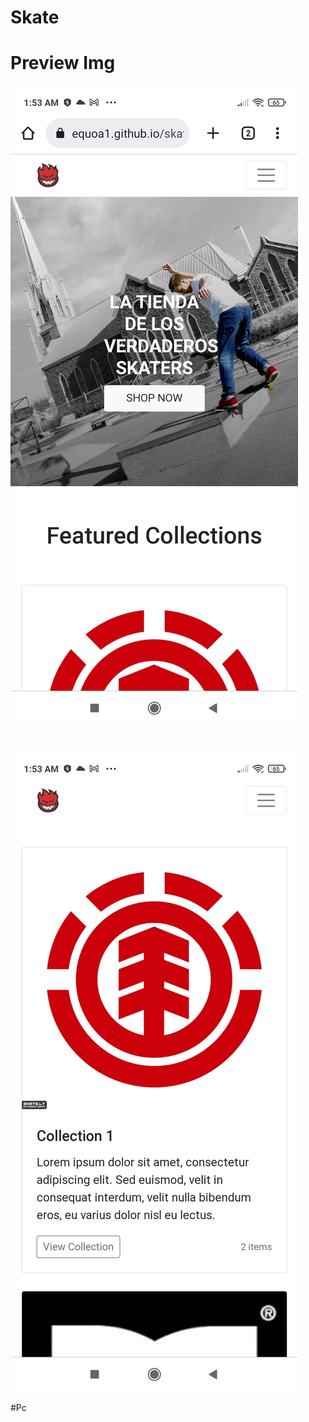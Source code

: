 # Skate
# Preview Img
![preview img](img/Skatess.jfif)
#
![preview img](img/skatecss2.jfif)

#Pc



